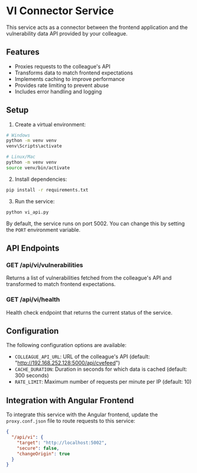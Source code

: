 # VI Connector Service

This service acts as a connector between the frontend application and the vulnerability data API provided by your colleague.

## Features

- Proxies requests to the colleague's API
- Transforms data to match frontend expectations
- Implements caching to improve performance
- Provides rate limiting to prevent abuse
- Includes error handling and logging

## Setup

1. Create a virtual environment:

```bash
# Windows
python -m venv venv
venv\Scripts\activate

# Linux/Mac
python -m venv venv
source venv/bin/activate
```

2. Install dependencies:

```bash
pip install -r requirements.txt
```

3. Run the service:

```bash
python vi_api.py
```

By default, the service runs on port 5002. You can change this by setting the `PORT` environment variable.

## API Endpoints

### GET /api/vi/vulnerabilities

Returns a list of vulnerabilities fetched from the colleague's API and transformed to match frontend expectations.

### GET /api/vi/health

Health check endpoint that returns the current status of the service.

## Configuration

The following configuration options are available:

- `COLLEAGUE_API_URL`: URL of the colleague's API (default: "http://192.168.252.128:5000/api/cvefeed")
- `CACHE_DURATION`: Duration in seconds for which data is cached (default: 300 seconds)
- `RATE_LIMIT`: Maximum number of requests per minute per IP (default: 10)

## Integration with Angular Frontend

To integrate this service with the Angular frontend, update the `proxy.conf.json` file to route requests to this service:

```json
{
  "/api/vi": {
    "target": "http://localhost:5002",
    "secure": false,
    "changeOrigin": true
  }
}
```

